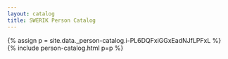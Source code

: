 ```yaml
---
layout: catalog
title: SWERIK Person Catalog
---
```

{% assign p = site.data._person-catalog.i-PL6DQFxiGGxEadNJfLPFxL %}
{% include person-catalog.html p=p %}

